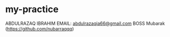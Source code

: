 # my-practice
ABDULRAZAQ IBRAHIM EMAIL: abdulrazaqia66@gmail.com
BOSS  Mubarak (https://github.com/nubarraqqq)
